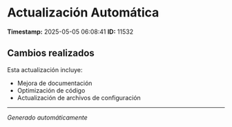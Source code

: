 # Actualización Automática

**Timestamp:** 2025-05-05 06:08:41
**ID:** 11532

## Cambios realizados

Esta actualización incluye:
- Mejora de documentación
- Optimización de código
- Actualización de archivos de configuración

---
*Generado automáticamente*
